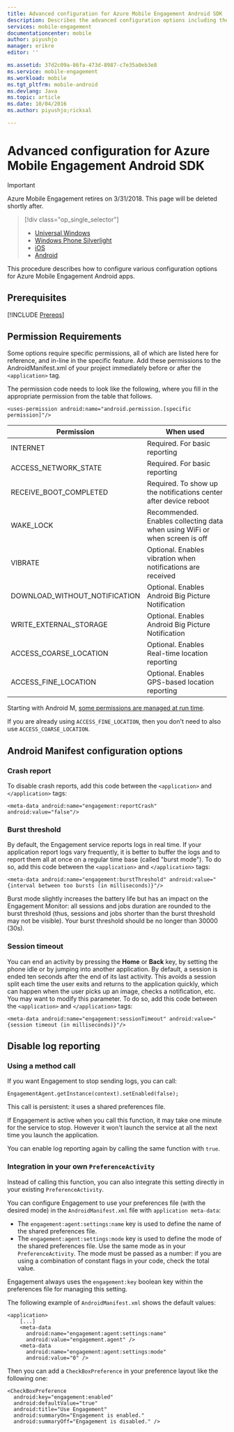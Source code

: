 ```yaml
---
title: Advanced configuration for Azure Mobile Engagement Android SDK
description: Describes the advanced configuration options including the Android Manifest with Azure Mobile Engagement Android SDK
services: mobile-engagement
documentationcenter: mobile
author: piyushjo
manager: erikre
editor: ''

ms.assetid: 37d2c09a-86fa-473d-8987-c7e35a0eb3e8
ms.service: mobile-engagement
ms.workload: mobile
ms.tgt_pltfrm: mobile-android
ms.devlang: Java
ms.topic: article
ms.date: 10/04/2016
ms.author: piyushjo;ricksal

---
```

# Advanced configuration for Azure Mobile Engagement Android SDK
> [!IMPORTANT]
> Azure Mobile Engagement retires on 3/31/2018. This page will be deleted shortly after.
> 

> [!div class="op_single_selector"]
> * [Universal Windows](mobile-engagement-windows-store-advanced-configuration.md)
> * [Windows Phone Silverlight](mobile-engagement-windows-phone-integrate-engagement.md)
> * [iOS](mobile-engagement-ios-integrate-engagement.md)
> * [Android](mobile-engagement-android-advanced-configuration.md)
>
>

This procedure describes how to configure various configuration options for Azure Mobile Engagement Android apps.

## Prerequisites
[!INCLUDE [Prereqs](../../includes/mobile-engagement-android-prereqs.md)]

## Permission Requirements
Some options require specific permissions, all of which are listed here for reference, and in-line in the specific feature. Add these permissions to the AndroidManifest.xml of your project immediately before or after the `<application>` tag.

The permission code needs to look like the following, where you fill in the appropriate permission from the table that follows.

    <uses-permission android:name="android.permission.[specific permission]"/>


| Permission | When used |
| --- | --- |
| INTERNET |Required. For basic reporting |
| ACCESS_NETWORK_STATE |Required. For basic reporting |
| RECEIVE_BOOT_COMPLETED |Required. To show up the notifications center after device reboot |
| WAKE_LOCK |Recommended. Enables collecting data when using WiFi or when screen is off |
| VIBRATE |Optional. Enables vibration when notifications are received |
| DOWNLOAD_WITHOUT_NOTIFICATION |Optional. Enables Android Big Picture Notification |
| WRITE_EXTERNAL_STORAGE |Optional. Enables Android Big Picture Notification |
| ACCESS_COARSE_LOCATION |Optional. Enables Real-time location reporting |
| ACCESS_FINE_LOCATION |Optional. Enables GPS-based location reporting |

Starting with Android M, [some permissions are managed at run time](mobile-engagement-android-location-reporting.md#android-m-permissions).

If you are already using ``ACCESS_FINE_LOCATION``, then you don't need to also use ``ACCESS_COARSE_LOCATION``.

## Android Manifest configuration options
### Crash report
To disable crash reports, add this code between the `<application>` and `</application>` tags:

    <meta-data android:name="engagement:reportCrash" android:value="false"/>

### Burst threshold
By default, the Engagement service reports logs in real time. If your application report logs vary frequently, it is better to buffer the logs and to report them all at once on a regular time base (called "burst mode"). To do so, add this code between the `<application>` and `</application>` tags:

    <meta-data android:name="engagement:burstThreshold" android:value="{interval between too bursts (in milliseconds)}"/>

Burst mode slightly increases the battery life but has an impact on the Engagement Monitor: all sessions and jobs duration are rounded to the burst threshold (thus, sessions and jobs shorter than the burst threshold may not be visible). Your burst threshold should be no longer than 30000 (30s).

### Session timeout
 You can end an activity by pressing the **Home** or **Back** key, by setting the phone idle or by jumping into another application. By default, a session is ended ten seconds after the end of its last activity. This avoids a session split each time the user exits and returns to the application quickly, which can happen when the user picks up an image, checks a notification, etc. You may want to modify this parameter. To do so, add this code between the `<application>` and `</application>` tags:

    <meta-data android:name="engagement:sessionTimeout" android:value="{session timeout (in milliseconds)}"/>

## Disable log reporting
### Using a method call
If you want Engagement to stop sending logs, you can call:

    EngagementAgent.getInstance(context).setEnabled(false);

This call is persistent: it uses a shared preferences file.

If Engagement is active when you call this function, it may take one minute for the service to stop. However it won't launch the service at all the next time you launch the application.

You can enable log reporting again by calling the same function with `true`.

### Integration in your own `PreferenceActivity`
Instead of calling this function, you can also integrate this setting directly in your existing `PreferenceActivity`.

You can configure Engagement to use your preferences file (with the desired mode) in the `AndroidManifest.xml` file with `application meta-data`:

* The `engagement:agent:settings:name` key is used to define the name of the shared preferences file.
* The `engagement:agent:settings:mode` key is used to define the mode of the shared preferences file. Use the same mode as in your `PreferenceActivity`. The mode must be passed as a number: if you are using a combination of constant flags in your code, check the total value.

Engagement always uses the `engagement:key` boolean key within the preferences file for managing this setting.

The following example of `AndroidManifest.xml` shows the default values:

    <application>
        [...]
        <meta-data
          android:name="engagement:agent:settings:name"
          android:value="engagement.agent" />
        <meta-data
          android:name="engagement:agent:settings:mode"
          android:value="0" />

Then you can add a `CheckBoxPreference` in your preference layout like the following one:

    <CheckBoxPreference
      android:key="engagement:enabled"
      android:defaultValue="true"
      android:title="Use Engagement"
      android:summaryOn="Engagement is enabled."
      android:summaryOff="Engagement is disabled." />
